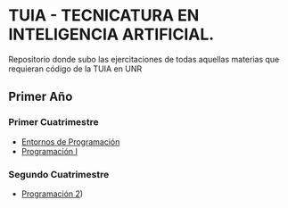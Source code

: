 # TUIA - TECNICATURA EN INTELIGENCIA ARTIFICIAL.

Repositorio donde subo las ejercitaciones de todas aquellas materias que requieran código de la TUIA en UNR

## Primer Año
### Primer Cuatrimestre
* [Entornos de Programación](https://github.com/winttita/TUIA/tree/main/Primero/Entorno/de/Programacion)
* [Programación I](https://github.com/winttita/TUIA/main/Primero/Programacion/I)

### Segundo Cuatrimestre
* [Programación 2](https://github.com/winttita/TUIA/tree/main/Primero/Programacion/II))
